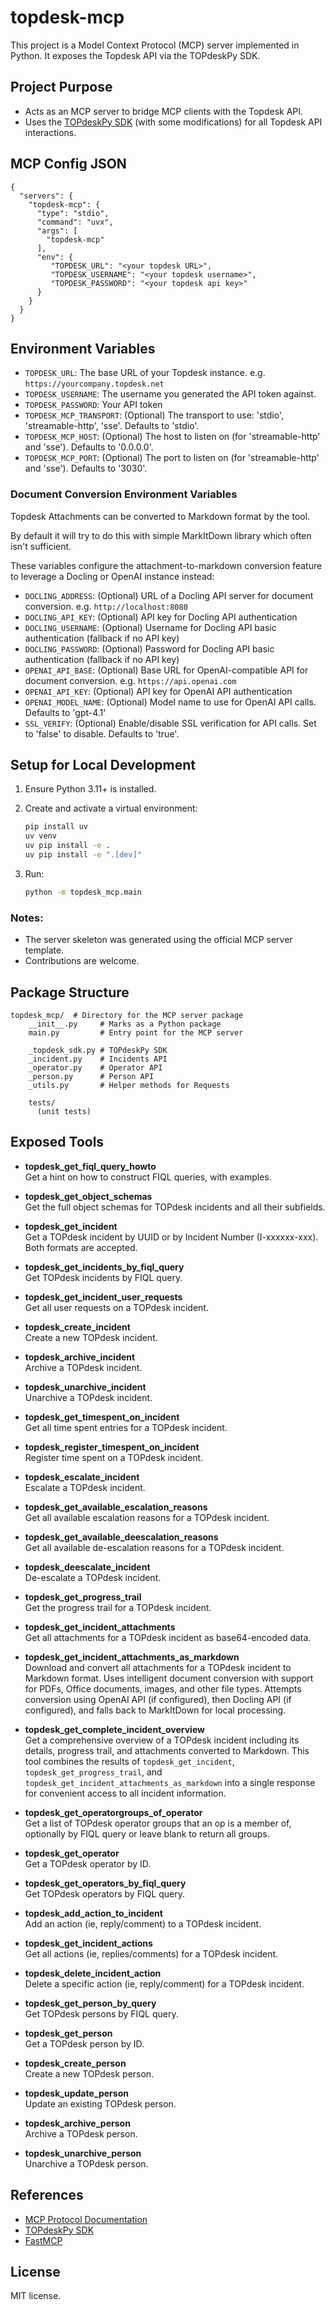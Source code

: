 # topdesk-mcp

This project is a Model Context Protocol (MCP) server implemented in Python. It exposes the Topdesk API via the TOPdeskPy SDK.

## Project Purpose
- Acts as an MCP server to bridge MCP clients with the Topdesk API.
- Uses the [TOPdeskPy SDK](https://github.com/TwinkelToe/TOPdeskPy) (with some modifications) for all Topdesk API interactions.

## MCP Config JSON
```
{
  "servers": {
    "topdesk-mcp": {
      "type": "stdio",
      "command": "uvx",
      "args": [
        "topdesk-mcp"
      ],
      "env": {
         "TOPDESK_URL": "<your topdesk URL>",
         "TOPDESK_USERNAME": "<your topdesk username>",
         "TOPDESK_PASSWORD": "<your topdesk api key>"
      }
    }
  }
}
```

## Environment Variables
* `TOPDESK_URL`: The base URL of your Topdesk instance. e.g. `https://yourcompany.topdesk.net`
* `TOPDESK_USERNAME`: The username you generated the API token against.
* `TOPDESK_PASSWORD`: Your API token
* `TOPDESK_MCP_TRANSPORT`: (Optional) The transport to use: 'stdio', 'streamable-http', 'sse'. Defaults to 'stdio'.
* `TOPDESK_MCP_HOST`: (Optional) The host to listen on (for 'streamable-http' and 'sse'). Defaults to '0.0.0.0'.
* `TOPDESK_MCP_PORT`: (Optional) The port to listen on (for 'streamable-http' and 'sse'). Defaults to '3030'.

### Document Conversion Environment Variables
Topdesk Attachments can be converted to Markdown format by the tool. 

By default it will try to do this with simple MarkItDown library which often isn't sufficient.

These variables configure the attachment-to-markdown conversion feature to leverage a Docling or OpenAI instance instead:

* `DOCLING_ADDRESS`: (Optional) URL of a Docling API server for document conversion. e.g. `http://localhost:8080`
* `DOCLING_API_KEY`: (Optional) API key for Docling API authentication
* `DOCLING_USERNAME`: (Optional) Username for Docling API basic authentication (fallback if no API key)
* `DOCLING_PASSWORD`: (Optional) Password for Docling API basic authentication (fallback if no API key)
* `OPENAI_API_BASE`: (Optional) Base URL for OpenAI-compatible API for document conversion. e.g. `https://api.openai.com`
* `OPENAI_API_KEY`: (Optional) API key for OpenAI API authentication
* `OPENAI_MODEL_NAME`: (Optional) Model name to use for OpenAI API calls. Defaults to 'gpt-4.1'
* `SSL_VERIFY`: (Optional) Enable/disable SSL verification for API calls. Set to 'false' to disable. Defaults to 'true'.

## Setup for Local Development
1. Ensure Python 3.11+ is installed.
2. Create and activate a virtual environment:

   ```bash
   pip install uv
   uv venv
   uv pip install -e .
   uv pip install -e ".[dev]"
   ```

4. Run:
   ```bash
   python -m topdesk_mcp.main
   ```
   
### Notes:
* The server skeleton was generated using the official MCP server template.
* Contributions are welcome.

## Package Structure
```
topdesk_mcp/  # Directory for the MCP server package
    __init__.py     # Marks as a Python package
    main.py         # Entry point for the MCP server
    
    _topdesk_sdk.py # TOPdeskPy SDK
    _incident.py    # Incidents API
    _operator.py    # Operator API
    _person.py      # Person API
    _utils.py       # Helper methods for Requests

    tests/
      (unit tests)
```

## Exposed Tools

- **topdesk_get_fiql_query_howto**  
  Get a hint on how to construct FIQL queries, with examples.

- **topdesk_get_object_schemas**  
  Get the full object schemas for TOPdesk incidents and all their subfields.

- **topdesk_get_incident**  
  Get a TOPdesk incident by UUID or by Incident Number (I-xxxxxx-xxx). Both formats are accepted.

- **topdesk_get_incidents_by_fiql_query**  
  Get TOPdesk incidents by FIQL query.

- **topdesk_get_incident_user_requests**  
  Get all user requests on a TOPdesk incident.

- **topdesk_create_incident**  
  Create a new TOPdesk incident.

- **topdesk_archive_incident**  
  Archive a TOPdesk incident.

- **topdesk_unarchive_incident**  
  Unarchive a TOPdesk incident.

- **topdesk_get_timespent_on_incident**  
  Get all time spent entries for a TOPdesk incident.

- **topdesk_register_timespent_on_incident**  
  Register time spent on a TOPdesk incident.

- **topdesk_escalate_incident**  
  Escalate a TOPdesk incident.

- **topdesk_get_available_escalation_reasons**  
  Get all available escalation reasons for a TOPdesk incident.

- **topdesk_get_available_deescalation_reasons**  
  Get all available de-escalation reasons for a TOPdesk incident.

- **topdesk_deescalate_incident**  
  De-escalate a TOPdesk incident.

- **topdesk_get_progress_trail**  
  Get the progress trail for a TOPdesk incident.

- **topdesk_get_incident_attachments**  
  Get all attachments for a TOPdesk incident as base64-encoded data.

- **topdesk_get_incident_attachments_as_markdown**  
  Download and convert all attachments for a TOPdesk incident to Markdown format. Uses intelligent document conversion with support for PDFs, Office documents, images, and other file types. Attempts conversion using OpenAI API (if configured), then Docling API (if configured), and falls back to MarkItDown for local processing.

- **topdesk_get_complete_incident_overview**  
  Get a comprehensive overview of a TOPdesk incident including its details, progress trail, and attachments converted to Markdown. This tool combines the results of `topdesk_get_incident`, `topdesk_get_progress_trail`, and `topdesk_get_incident_attachments_as_markdown` into a single response for convenient access to all incident information.

- **topdesk_get_operatorgroups_of_operator**  
  Get a list of TOPdesk operator groups that an op is a member of, optionally by FIQL query or leave blank to return all groups.

- **topdesk_get_operator**  
  Get a TOPdesk operator by ID.

- **topdesk_get_operators_by_fiql_query**  
  Get TOPdesk operators by FIQL query.

- **topdesk_add_action_to_incident**  
  Add an action (ie, reply/comment) to a TOPdesk incident.

- **topdesk_get_incident_actions**  
  Get all actions (ie, replies/comments) for a TOPdesk incident.

- **topdesk_delete_incident_action**  
  Delete a specific action (ie, reply/comment) for a TOPdesk incident.

- **topdesk_get_person_by_query**  
  Get TOPdesk persons by FIQL query.

- **topdesk_get_person**  
  Get a TOPdesk person by ID.

- **topdesk_create_person**  
  Create a new TOPdesk person.

- **topdesk_update_person**  
  Update an existing TOPdesk person.

- **topdesk_archive_person**  
  Archive a TOPdesk person.

- **topdesk_unarchive_person**  
  Unarchive a TOPdesk person.

## References
- [MCP Protocol Documentation](https://modelcontextprotocol.io/llms-full.txt)
- [TOPdeskPy SDK](https://github.com/TwinkelToe/TOPdeskPy)
- [FastMCP](https://github.com/jlowin/fastmcp)

## License
MIT license.
